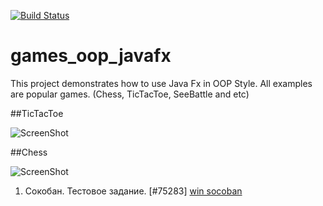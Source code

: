[![Build Status](https://travis-ci.org/peterarsentev/games_oop_javafx.svg?branch=master)](https://travis-ci.org/peterarsentev/games_oop_javafx)

# games_oop_javafx
This project demonstrates how to use Java Fx in OOP Style. 
All examples are popular games. (Chess, TicTacToe, SeeBattle and etc)

##TicTacToe

![ScreenShot](images/TicTacToe.png)

##Chess

![ScreenShot](images/Chess.png)
1. Сокобан. Тестовое задание. [#75283]
[win socoban](https://github.com/as310788/games_oop_javafx/blob/master/images/win%20socoban.png)

